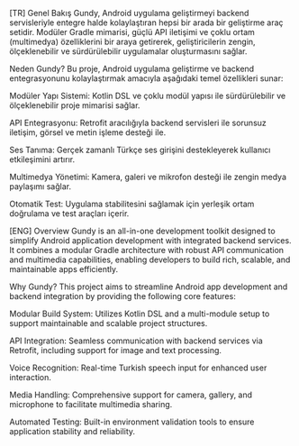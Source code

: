 [TR]
Genel Bakış
Gundy, Android uygulama geliştirmeyi backend servisleriyle entegre halde kolaylaştıran hepsi bir arada bir geliştirme araç setidir. Modüler Gradle mimarisi, güçlü API iletişimi ve çoklu ortam (multimedya) özelliklerini bir araya getirerek, geliştiricilerin zengin, ölçeklenebilir ve sürdürülebilir uygulamalar oluşturmasını sağlar.

Neden Gundy?
Bu proje, Android uygulama geliştirme ve backend entegrasyonunu kolaylaştırmak amacıyla aşağıdaki temel özellikleri sunar:

Modüler Yapı Sistemi: Kotlin DSL ve çoklu modül yapısı ile sürdürülebilir ve ölçeklenebilir proje mimarisi sağlar.

API Entegrasyonu: Retrofit aracılığıyla backend servisleri ile sorunsuz iletişim, görsel ve metin işleme desteği ile.

Ses Tanıma: Gerçek zamanlı Türkçe ses girişini destekleyerek kullanıcı etkileşimini artırır.

Multimedya Yönetimi: Kamera, galeri ve mikrofon desteği ile zengin medya paylaşımı sağlar.

Otomatik Test: Uygulama stabilitesini sağlamak için yerleşik ortam doğrulama ve test araçları içerir.

[ENG]
Overview
Gundy is an all-in-one development toolkit designed to simplify Android application development with integrated backend services. It combines a modular Gradle architecture with robust API communication and multimedia capabilities, enabling developers to build rich, scalable, and maintainable apps efficiently.

Why Gundy?
This project aims to streamline Android app development and backend integration by providing the following core features:

Modular Build System: Utilizes Kotlin DSL and a multi-module setup to support maintainable and scalable project structures.

API Integration: Seamless communication with backend services via Retrofit, including support for image and text processing.

Voice Recognition: Real-time Turkish speech input for enhanced user interaction.

Media Handling: Comprehensive support for camera, gallery, and microphone to facilitate multimedia sharing.

Automated Testing: Built-in environment validation tools to ensure application stability and reliability.
